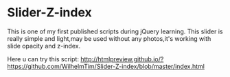 # Slider-Z-index
This is one of my first published scripts during jQuery learning.
This slider is really simple and light,may be used without any photos,it's working with slide opacity and z-index.

Here u can try this script: http://htmlpreview.github.io/?https://github.com/WilhelmTim/Slider-Z-index/blob/master/index.html
